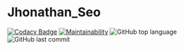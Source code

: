# Jhonathan_Seo
[![Codacy Badge](https://app.codacy.com/project/badge/Grade/d0c4f600fda6458abc5ec7e78b8a261c)](https://www.codacy.com/gh/jhonathan93/Jhonathan_Seo/dashboard?utm_source=github.com&amp;utm_medium=referral&amp;utm_content=jhonathan93/Jhonathan_Seo&amp;utm_campaign=Badge_Grade)
[![Maintainability](https://api.codeclimate.com/v1/badges/e57314c16573a82fff0d/maintainability)](https://codeclimate.com/github/jhonathan93/Jhonathan_Seo/maintainability)
![GitHub top language](https://img.shields.io/github/languages/top/jhonathan93/Jhonathan_Seo?color=0023FF&style=plastic)
![GitHub last commit](https://img.shields.io/github/last-commit/jhonathan93/Jhonathan_Seo?color=FF0000&style=plastic)
